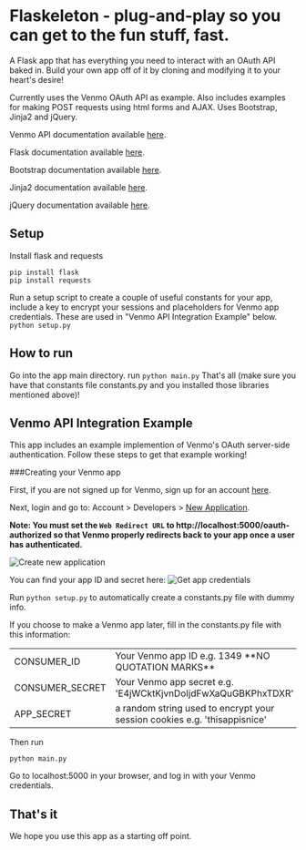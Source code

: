 Flaskeleton - plug-and-play so you can get to the fun stuff, fast.
===============================================================================

A Flask app that has everything you need to interact with an OAuth API baked in. Build your own app off of it by cloning and modifying it to your heart's desire!

Currently uses the Venmo OAuth API as example. Also includes examples for making POST requests using html forms and AJAX. Uses Bootstrap, Jinja2 and jQuery.

Venmo API documentation available [here](http://venmo.com/api).

Flask documentation available [here](http://flask.pocoo.org/).

Bootstrap documentation available [here](http://getbootstrapcom/).

Jinja2 documentation available [here](http://jinja.pocoo.org/docs/).

jQuery documentation available [here](http://jquery.com/).

Setup
-----------

Install flask and requests

    pip install flask
    pip install requests

Run a setup script to create a couple of useful constants for your app, include a key to encrypt your sessions
and placeholders for Venmo app credentials. These are used in "Venmo API Integration Example" below.
`python setup.py`

How to run
-----------
Go into the app main directory.
run `python main.py`
That's all (make sure you have that constants file constants.py and you installed those libraries mentioned above)!

Venmo API Integration Example
-----------------------------
This app includes an example implemention of Venmo's OAuth server-side authentication. Follow these steps to get that example working!

###Creating your Venmo app

First, if you are not signed up for Venmo, sign up for an account [here](https://venmo.com/signup).

Next, login and go to: Account > Developers > [New Application](https://venmo.com/account/app/new).

**Note: You must set the `Web Redirect URL` to http://localhost:5000/oauth-authorized so that Venmo properly redirects back to your app once a user has authenticated.**

![Create new application](https://dl.dropbox.com/u/800/Captured/GbalC.png)

You can find your app ID and secret here:
![Get app credentials](https://dl.dropboxusercontent.com/s/9gysjwne1u321fa/ExampleOAuthFlaskAppCredentials.png)

Run `python setup.py` to automatically create a constants.py file with dummy info.

If you choose to make a Venmo app later, fill in the constants.py file with this information:
<table>
    <tr>
    <td> CONSUMER_ID </td>
    <td> Your Venmo app ID e.g. 1349 **NO QUOTATION MARKS** </td>
    </tr>
    <tr>
    <td> CONSUMER_SECRET </td>
    <td> Your Venmo app secret e.g. 'E4jWCktKjvnDoIjdFwXaQuGBKPhxTDXR' </td>
    </tr>
    <tr>
    <td> APP_SECRET </td>
    <td> a random string used to encrypt your session cookies e.g. 'thisappisnice' </td>
</table>

Then run

    python main.py

Go to localhost:5000 in your browser, and log in with your Venmo credentials.

That's it
----------
We hope you use this app as a starting off point.
